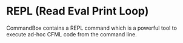 # REPL (Read Eval Print Loop)

CommandBox contains a REPL command which is a powerful tool to execute ad-hoc CFML code from the command line.